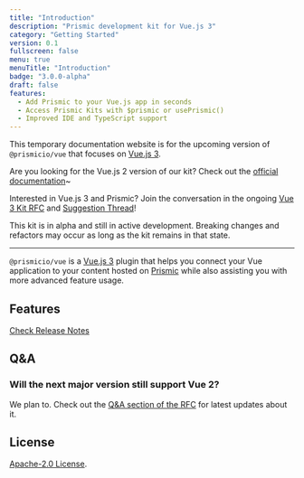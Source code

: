 ```yaml
---
title: "Introduction"
description: "Prismic development kit for Vue.js 3"
category: "Getting Started"
version: 0.1
fullscreen: false
menu: true
menuTitle: "Introduction"
badge: "3.0.0-alpha"
draft: false
features:
  - Add Prismic to your Vue.js app in seconds
  - Access Prismic Kits with $prismic or usePrismic()
  - Improved IDE and TypeScript support
---
```


<d-alert type="info">

This temporary documentation website is for the upcoming version of `@prismicio/vue` that focuses on [Vue.js 3](https://v3.vuejs.org).

Are you looking for the Vue.js 2 version of our kit? Check out the [official documentation](https://prismic.io/docs/technologies/vuejs?utm_campaign=devexp&utm_source=vue3doc&utm_medium=vuejsdoc)~

Interested in Vue.js 3 and Prismic? Join the conversation in the ongoing [Vue 3 Kit RFC](https://github.com/prismicio/prismic-vue/issues/46) and [Suggestion Thread](https://github.com/prismicio/prismic-vue/issues/45)!

</d-alert>

<d-alert type="warning">

This kit is in alpha and still in active development. Breaking changes and refactors may occur as long as the kit remains in that state.

</d-alert>

<hr class="border-gray-200 dark:border-gray-800 mt-6 mb-6" />

`@prismicio/vue` is a [Vue.js 3](https://v3.vuejs.org) plugin that helps you connect your Vue application to your content hosted on [Prismic](https://prismic.io?utm_campaign=devexp&utm_source=vue3doc&utm_medium=homepage) while also assisting you with more advanced feature usage.

## Features

<d-list :items="features"></d-list>

[Check Release Notes](https://github.com/prismicio/prismic-vue/blob/master/CHANGELOG.md)

## Q&A

### Will the next major version still support Vue 2?

We plan to. Check out the [Q&A section of the RFC](https://github.com/prismicio/prismic-vue/issues/46) for latest updates about it.

## License

[Apache-2.0 License](https://github.com/prismicio/prismic-vue/blob/master/LICENSE).
